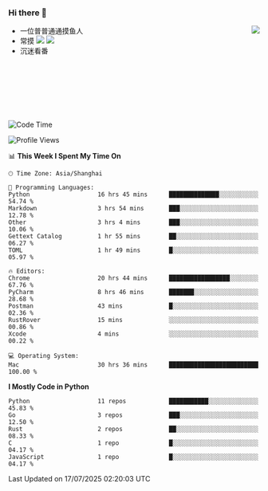 ### Hi there 👋


<a href="https://github.com/yanlc39">
  <img align="right" src="https://github-readme-stats.vercel.app/api?username=yanlc39&show_icons=true&hide_border=true&icon_color=586069&title_color=a0a9af">
</a>

- 一位普普通通摸鱼人
- 常摸 ![](https://img.shields.io/badge/-Python-3e74a2?style=flat-square&logo=Python&logoColor=fff) ![](https://img.shields.io/badge/-C%2B%2B-brightgreen?style=flat-square)
- 沉迷看番



<br><br><br><br><br><br>


<!--START_SECTION:waka-->
![Code Time](http://img.shields.io/badge/Code%20Time-1%2C437%20hrs%2010%20mins-blue)

![Profile Views](http://img.shields.io/badge/Profile%20Views-0-blue)

📊 **This Week I Spent My Time On** 

```text
🕑︎ Time Zone: Asia/Shanghai

💬 Programming Languages: 
Python                   16 hrs 45 mins      ██████████████░░░░░░░░░░░   54.74 % 
Markdown                 3 hrs 54 mins       ███░░░░░░░░░░░░░░░░░░░░░░   12.78 % 
Other                    3 hrs 4 mins        ███░░░░░░░░░░░░░░░░░░░░░░   10.06 % 
Gettext Catalog          1 hr 55 mins        ██░░░░░░░░░░░░░░░░░░░░░░░   06.27 % 
TOML                     1 hr 49 mins        █░░░░░░░░░░░░░░░░░░░░░░░░   05.97 % 

🔥 Editors: 
Chrome                   20 hrs 44 mins      █████████████████░░░░░░░░   67.76 % 
PyCharm                  8 hrs 46 mins       ███████░░░░░░░░░░░░░░░░░░   28.68 % 
Postman                  43 mins             █░░░░░░░░░░░░░░░░░░░░░░░░   02.36 % 
RustRover                15 mins             ░░░░░░░░░░░░░░░░░░░░░░░░░   00.86 % 
Xcode                    4 mins              ░░░░░░░░░░░░░░░░░░░░░░░░░   00.22 % 

💻 Operating System: 
Mac                      30 hrs 36 mins      █████████████████████████   100.00 % 
```

**I Mostly Code in Python** 

```text
Python                   11 repos            ███████████░░░░░░░░░░░░░░   45.83 % 
Go                       3 repos             ███░░░░░░░░░░░░░░░░░░░░░░   12.50 % 
Rust                     2 repos             ██░░░░░░░░░░░░░░░░░░░░░░░   08.33 % 
C                        1 repo              █░░░░░░░░░░░░░░░░░░░░░░░░   04.17 % 
JavaScript               1 repo              █░░░░░░░░░░░░░░░░░░░░░░░░   04.17 % 
```




 Last Updated on 17/07/2025 02:20:03 UTC
<!--END_SECTION:waka-->
